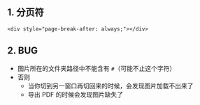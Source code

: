 ## 1. 分页符

```txt
<div style="page-break-after: always;"></div>  
```



## 2. BUG

+ 图片所在的文件夹路径中不能含有 `#`（可能不止这个字符）
+ 否则
    + 当你切到另一窗口再切回来的时候，会发现图片加载不出来了
    + 导出 PDF 的时候会发现图片缺失了